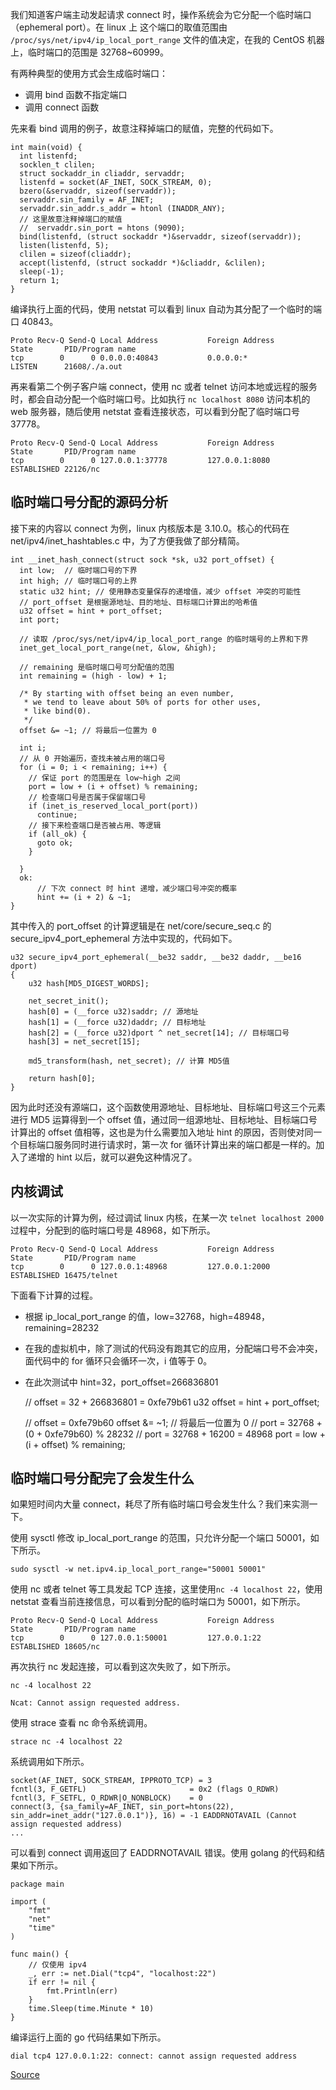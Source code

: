 

我们知道客户端主动发起请求 connect 时，操作系统会为它分配一个临时端口（ephemeral port）。在 linux 上 这个端口的取值范围由 `/proc/sys/net/ipv4/ip_local_port_range` 文件的值决定，在我的 CentOS 机器上，临时端口的范围是 32768~60999。

有两种典型的使用方式会生成临时端口：

*   调用 bind 函数不指定端口
*   调用 connect 函数

先来看 bind 调用的例子，故意注释掉端口的赋值，完整的代码如下。

    int main(void) {
      int listenfd;
      socklen_t clilen;
      struct sockaddr_in cliaddr, servaddr;
      listenfd = socket(AF_INET, SOCK_STREAM, 0);
      bzero(&servaddr, sizeof(servaddr));
      servaddr.sin_family = AF_INET;
      servaddr.sin_addr.s_addr = htonl (INADDR_ANY);
      // 这里故意注释掉端口的赋值
      //  servaddr.sin_port = htons (9090);
      bind(listenfd, (struct sockaddr *)&servaddr, sizeof(servaddr));
      listen(listenfd, 5);
      clilen = sizeof(cliaddr);
      accept(listenfd, (struct sockaddr *)&cliaddr, &clilen);
      sleep(-1);
      return 1;
    }


编译执行上面的代码，使用 netstat 可以看到 linux 自动为其分配了一个临时的端口 40843。

    Proto Recv-Q Send-Q Local Address           Foreign Address         State       PID/Program name
    tcp        0      0 0.0.0.0:40843           0.0.0.0:*               LISTEN      21608/./a.out


再来看第二个例子客户端 connect，使用 nc 或者 telnet 访问本地或远程的服务时，都会自动分配一个临时端口号。比如执行 `nc localhost 8080` 访问本机的 web 服务器，随后使用 netstat 查看连接状态，可以看到分配了临时端口号 37778。

    Proto Recv-Q Send-Q Local Address           Foreign Address         State       PID/Program name
    tcp        0      0 127.0.0.1:37778         127.0.0.1:8080          ESTABLISHED 22126/nc


临时端口号分配的源码分析
------------

接下来的内容以 connect 为例，linux 内核版本是 3.10.0。核心的代码在 net/ipv4/inet\_hashtables.c 中，为了方便我做了部分精简。

    int __inet_hash_connect(struct sock *sk, u32 port_offset) {
      int low;  // 临时端口号的下界
      int high; // 临时端口号的上界
      static u32 hint; // 使用静态变量保存的递增值，减少 offset 冲突的可能性
      // port_offset 是根据源地址、目的地址、目标端口计算出的哈希值
      u32 offset = hint + port_offset;
      int port;
    
      // 读取 /proc/sys/net/ipv4/ip_local_port_range 的临时端号的上界和下界
      inet_get_local_port_range(net, &low, &high);
    
      // remaining 是临时端口号可分配值的范围
      int remaining = (high - low) + 1;
    
      /* By starting with offset being an even number,
       * we tend to leave about 50% of ports for other uses,
       * like bind(0).
       */
      offset &= ~1; // 将最后一位置为 0
    
      int i;
      // 从 0 开始遍历，查找未被占用的端口号
      for (i = 0; i < remaining; i++) {
        // 保证 port 的范围是在 low~high 之间
        port = low + (i + offset) % remaining;
        // 检查端口号是否属于保留端口号
        if (inet_is_reserved_local_port(port))
          continue;
        // 接下来检查端口是否被占用、等逻辑
        if (all_ok) {
          goto ok;
        }
    
      }
      ok:
          // 下次 connect 时 hint 递增，减少端口号冲突的概率
          hint += (i + 2) & ~1;
    }


其中传入的 port\_offset 的计算逻辑是在 net/core/secure\_seq.c 的 secure\_ipv4\_port\_ephemeral 方法中实现的，代码如下。

    u32 secure_ipv4_port_ephemeral(__be32 saddr, __be32 daddr, __be16 dport)
    {
    	u32 hash[MD5_DIGEST_WORDS];
    
    	net_secret_init();
    	hash[0] = (__force u32)saddr; // 源地址
    	hash[1] = (__force u32)daddr; // 目标地址
    	hash[2] = (__force u32)dport ^ net_secret[14]; // 目标端口号
    	hash[3] = net_secret[15];
    
    	md5_transform(hash, net_secret); // 计算 MD5值
    
    	return hash[0];
    }


因为此时还没有源端口，这个函数使用源地址、目标地址、目标端口号这三个元素进行 MD5 运算得到一个 offset 值，通过同一组源地址、目标地址、目标端口号计算出的 offset 值相等，这也是为什么需要加入地址 hint 的原因，否则使对同一个目标端口服务同时进行请求时，第一次 for 循环计算出来的端口都是一样的。加入了递增的 hint 以后，就可以避免这种情况了。

内核调试
----

以一次实际的计算为例，经过调试 linux 内核，在某一次 `telnet localhost 2000` 过程中，分配到的临时端口号是 48968，如下所示。

    Proto Recv-Q Send-Q Local Address           Foreign Address         State       PID/Program name
    tcp        0      0 127.0.0.1:48968         127.0.0.1:2000          ESTABLISHED 16475/telnet


下面看下计算的过程。

*   根据 ip\_local\_port\_range 的值，low=32768，high=48948，remaining=28232
*   在我的虚拟机中，除了测试的代码没有跑其它的应用，分配端口号不会冲突，面代码中的 for 循环只会循环一次，i 值等于 0。
*   在此次测试中 hint=32，port\_offset=266836801

    // offset = 32 + 266836801 = 0xfe79b61
    u32 offset = hint + port_offset;
    
    // offset = 0xfe79b60
    offset &= ~1; // 将最后一位置为 0
    // port = 32768 + (0 + 0xfe79b60) % 28232
    // port = 32768 + 16200 = 48968
    port = low + (i + offset) % remaining;
    

临时端口号分配完了会发生什么
--------------

如果短时间内大量 connect，耗尽了所有临时端口号会发生什么？我们来实测一下。

使用 sysctl 修改 ip\_local\_port\_range 的范围，只允许分配一个端口 50001，如下所示。

    sudo sysctl -w net.ipv4.ip_local_port_range="50001 50001"


使用 nc 或者 telnet 等工具发起 TCP 连接，这里使用`nc -4 localhost 22`，使用 netstat 查看当前连接信息，可以看到分配的临时端口为 50001，如下所示。

    Proto Recv-Q Send-Q Local Address           Foreign Address         State       PID/Program name
    tcp        0      0 127.0.0.1:50001         127.0.0.1:22            ESTABLISHED 18605/nc


再次执行 nc 发起连接，可以看到这次失败了，如下所示。

    nc -4 localhost 22
                                                                                                                                                 
    Ncat: Cannot assign requested address.


使用 strace 查看 nc 命令系统调用。

    strace nc -4 localhost 22


系统调用如下所示。

    socket(AF_INET, SOCK_STREAM, IPPROTO_TCP) = 3
    fcntl(3, F_GETFL)                       = 0x2 (flags O_RDWR)
    fcntl(3, F_SETFL, O_RDWR|O_NONBLOCK)    = 0
    connect(3, {sa_family=AF_INET, sin_port=htons(22), sin_addr=inet_addr("127.0.0.1")}, 16) = -1 EADDRNOTAVAIL (Cannot assign requested address)
    ...


可以看到 connect 调用返回了 EADDRNOTAVAIL 错误。使用 golang 的代码和结果如下所示。

    package main
    
    import (
    	"fmt"
    	"net"
    	"time"
    )
    
    func main() {
    	// 仅使用 ipv4
    	_, err := net.Dial("tcp4", "localhost:22")
    	if err != nil {
    		fmt.Println(err)
    	}
    	time.Sleep(time.Minute * 10)
    }


编译运行上面的 go 代码结果如下所示。

    dial tcp4 127.0.0.1:22: connect: cannot assign requested address


[Source](https://juejin.im/book/6844733788681928712/section/6844733788820340744)
